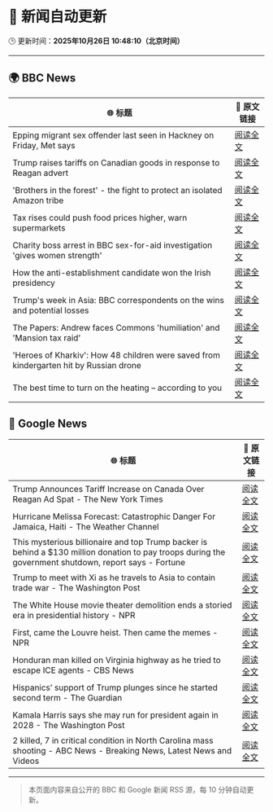 # 🧠 新闻自动更新

🕒 更新时间：**2025年10月26日 10:48:10（北京时间）**

---

## 🌍 BBC News

| 🌐 标题 | 🔗 原文链接 |
|--------|-------------|
| Epping migrant sex offender last seen in Hackney on Friday, Met says | [阅读全文](https://www.bbc.com/news/articles/cn97jpy41n0o?at_medium=RSS&at_campaign=rss) |
| Trump raises tariffs on Canadian goods in response to Reagan advert | [阅读全文](https://www.bbc.com/news/articles/cx2ljgrm78zo?at_medium=RSS&at_campaign=rss) |
| 'Brothers in the forest' - the fight to protect an isolated Amazon tribe | [阅读全文](https://www.bbc.com/news/articles/cjw92x915xlo?at_medium=RSS&at_campaign=rss) |
| Tax rises could push food prices higher, warn supermarkets | [阅读全文](https://www.bbc.com/news/articles/c620gy43pe4o?at_medium=RSS&at_campaign=rss) |
| Charity boss arrest in BBC sex-for-aid investigation 'gives women strength' | [阅读全文](https://www.bbc.com/news/articles/cgkzg680j7lo?at_medium=RSS&at_campaign=rss) |
| How the anti-establishment candidate won the Irish presidency | [阅读全文](https://www.bbc.com/news/articles/cgjd8z8049do?at_medium=RSS&at_campaign=rss) |
| Trump's week in Asia: BBC correspondents on the wins and potential losses | [阅读全文](https://www.bbc.com/news/articles/c9d6jnn37l2o?at_medium=RSS&at_campaign=rss) |
| The Papers: Andrew faces Commons 'humiliation' and 'Mansion tax raid' | [阅读全文](https://www.bbc.com/news/articles/c6256l7xy86o?at_medium=RSS&at_campaign=rss) |
| 'Heroes of Kharkiv': How 48 children were saved from kindergarten hit by Russian drone | [阅读全文](https://www.bbc.com/news/articles/c9q1w9ypl8jo?at_medium=RSS&at_campaign=rss) |
| The best time to turn on the heating – according to you | [阅读全文](https://www.bbc.com/news/articles/cgqly9ynnd4o?at_medium=RSS&at_campaign=rss) |

## 📰 Google News

| 🌐 标题 | 🔗 原文链接 |
|--------|-------------|
| Trump Announces Tariff Increase on Canada Over Reagan Ad Spat - The New York Times | [阅读全文](https://news.google.com/rss/articles/CBMiggFBVV95cUxOREZ2dF9QOGZnME9jQzBldEpqdE9MQVJmNXFDd1RNLWI4cE4weUhEOWs4R1luN0FOOThFTWdHc1hkQzlOMWNoVVZ6T3o5NlRLemEtVFJJcGxRV0RoZVJDS1FxQmM2OGJRMFBNU3RxVFRMT19XSmQ0MWJYRzNsWlN2NVl3?oc=5) |
| Hurricane Melissa Forecast: Catastrophic Danger For Jamaica, Haiti - The Weather Channel | [阅读全文](https://news.google.com/rss/articles/CBMirAFBVV95cUxPalUwMXgwMXVhSXVMd0pMb0V0cDVSRnlRUjN4aXFFZ1BHSjNBTF8wSGFLXzBBYjBiUEdnLVNDVDJSRURXVjBjYWJ3Mi1JZWVyTmI0UU1ablpveWl6b1B2Z2N2MG9USWh1REFPYjFOME9lWEhSaTZxRTg0TmpkbVR3dThOc3VJRUxXMWtMUzBqLVYxOTNabU1zTXFidjR1b2Npc1R4alVJNTU3NlJl?oc=5) |
| This mysterious billionaire and top Trump backer is behind a $130 million donation to pay troops during the government shutdown, report says - Fortune | [阅读全文](https://news.google.com/rss/articles/CBMiqAFBVV95cUxQemdWMUlpVmVBS196a0ZGZXR4d0VkaHl0WS1OT3U1YWFWT2cybnZFNXV0amxjUW1pMl9qdnRwSF9rVXE5Z1ZXWEEyZVJ2ejZtRWFmXzFwRXBzTmVfdU5BYmlVQVR2TU8xcWw0X25IYXlxWVpadng0cWUxMGZhYUNyLVZCVXZoMzlfNEFJeUJQdE1Lc0VSaExoTjdEb1hTb0NmWFRxOXd1SEM?oc=5) |
| Trump to meet with Xi as he travels to Asia to contain trade war - The Washington Post | [阅读全文](https://news.google.com/rss/articles/CBMijAFBVV95cUxQeWpvUVpBR0hxSGpsOWpxUkR0Z1dhR2lBSWMxbko3S0JtNEtOTlpEYlJPa0ZITFlDUGFWOUFZbmxqdi1za0NnUFZJZmpDVlRzeTFpaGVDSjREbGM1RE85MVhGSm5vT1FlUnV3UzFqOHk4R0NXWTY1ZTN5b3g4RWp0YmFGTmpZWGdGN0RfSA?oc=5) |
| The White House movie theater demolition ends a storied era in presidential history - NPR | [阅读全文](https://news.google.com/rss/articles/CBMinwFBVV95cUxOMi1ncG02VjNlX09wQk9mbDJ5WlhMUmtJc3I2Mm5VMktnRFVPLXpJZUxKa1NlWDR1SG1Ma1lvRUtqSlRyX3dPekM5WHVMUGdMMWRpbURjaXBORThZUV9fWGIwbFFIVEVHaE43bEM0cXNwMF9USzZwUF8yN1pqV1QxdDdsaVZ6a2lkNmFvdEdoZG9RRWdiN2x3ZVR6YzhTOVU?oc=5) |
| First, came the Louvre heist. Then came the memes - NPR | [阅读全文](https://news.google.com/rss/articles/CBMieEFVX3lxTE1hWXNhOHpvMGtVMWhhQmxDN280WldPUjZQSGxFLU5lV0luUnlOeHJ0dHUtMkthSG0yV0tLaXhmcDRfSE1EUXhYOW5keERwY1lHX0FGR1c2UHpWWUxkWmJETnhVajJYVTRKOFJMQkJiY09yaTFnM29sYg?oc=5) |
| Honduran man killed on Virginia highway as he tried to escape ICE agents - CBS News | [阅读全文](https://news.google.com/rss/articles/CBMijgFBVV95cUxOTk5qRjBZbmlKUjM0M21RTWNWODhiT0FJeGFDQ3ctLUJNcGRmWmN5WWo1ejZiVmI3QnZncm5mMElvcjNrSEpHMnVta2E2aHRDUnFYd24xZGFmM1VXYWp2MlpEc2UyNTJuX0hDZkN4MUs2MmhRRkFQR0llendyUFRZd1NySmo0OE9VOW9vSTd30gGTAUFVX3lxTE8xa2ZJMmJnMEFqX0ZwX1Z6cl9RQzl1dFppYVVuUGx3ZkVHMlg0d2g5ZG1pdUVLekhvSnBaTzgteVNKOHNaLThPT3h6VTQwNkRIZ1Jhd0VQYllSM3BGTnVZenVfMUM5bWFzWmFrYW51ZWc3U2ZqcGF1MWRBR19GMXFReXZYbGZYclk0M1laeXlHNXoxYw?oc=5) |
| Hispanics’ support of Trump plunges since he started second term - The Guardian | [阅读全文](https://news.google.com/rss/articles/CBMihAFBVV95cUxOampkU1hHZ29jdk9mRnFva3ZlNW5NRm90aVpaR1ZIYkRJZ0xRcG9qR2t5SHZLMXROek81cHdGSVVBRy1iRWJxV1VUWmVOMkRfRWFxWllqYmttQUdqV0NGU1psM3FwX2c1c1ZlenRsRnI2TFpSWnZXaDJyWENqWDFKdFBFQkc?oc=5) |
| Kamala Harris says she may run for president again in 2028 - The Washington Post | [阅读全文](https://news.google.com/rss/articles/CBMihgFBVV95cUxNR0V1cEdOLWNYekZMcEozZkdSZ0hocEIxcnpRdWVaYjZsSnk5MVBrYWFKQmQxRGlCQXVUM3Buc1lRYVNEMFlWZWJKVnBRNnRxdTdubFIzRHJwMmJBMmNGanhPTjRQU3hWdzRKcU84SnNENXNZTUhaNUFhZXl5am00VFJLNnN2dw?oc=5) |
| 2 killed, 7 in critical condition in North Carolina mass shooting - ABC News - Breaking News, Latest News and Videos | [阅读全文](https://news.google.com/rss/articles/CBMimgFBVV95cUxPVXZnREdRd1l1S3o0RmNvTzY2Qjh3ZkFhZDdLOVNndU9Kd1VZem9rRmRoMjZnZXd0elZBcGFOZTNiRThzRzFaZGd6OUlzQ1hub3M3TnhLUno5MUJGNTMxQ08tY2RuNFd1bGhQa1ROLXJKcDNZSlNTM0YxYXBiRTNFNHhfX19HZGlUWTFHb25sM2tsOW8yMzVrZXZ30gGfAUFVX3lxTE0tWjVfc3c1QjhTRXJSY3RpZ2owd1hEZUl4ZDhMSlRkRG12c3lFNzFqYmJsQnpMTjhERllZWUR4WTF3UmVjTmU2dy1SaGpOVXB4dm9TR1owUjdWdTBadGhSWldpV3dUZ1JZV1dpdFNRZk5TT2sxRnpaRXhVbldUaHlfa2pKaG9IS080aXRibEN1QTJpbk1tUFFvWmRnV0dScw?oc=5) |

---
> 本页面内容来自公开的 BBC 和 Google 新闻 RSS 源，每 10 分钟自动更新。